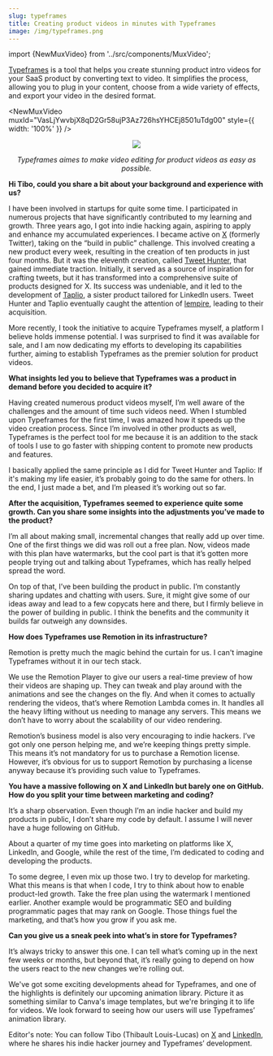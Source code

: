```yaml
---
slug: typeframes
title: Creating product videos in minutes with Typeframes
image: /img/typeframes.png
---
```


import {NewMuxVideo} from '../src/components/MuxVideo';

[Typeframes](https://typeframes.com) is a tool that helps you create stunning product intro videos for your SaaS product by converting text to video. It simplifies the process, allowing you to plug in your content, choose from a wide variety of effects, and export your video in the desired format.

<NewMuxVideo muxId="VasLjYwvbjX8qD2Gr58ujP3Az726hsYHCEj8501uTdg00" style={{
  width: '100%'
}}
/>

<p align="center">
  <img src="/img/blog/success-stories/typeframes-logo.png" />
</p>

<p align="center">
<em style={{fontSize: "0.9em"}}>
Typeframes aimes to make video editing for product videos as easy as possible.
</em>
</p>

**Hi Tibo, could you share a bit about your background and experience with us?**

I have been involved in startups for quite some time. I participated in numerous projects that have significantly contributed to my learning and growth. Three years ago, I got into indie hacking again, aspiring to apply and enhance my accumulated experiences.
I became active on [X](https://twitter.com/tibo_maker) (formerly Twitter), taking on the “build in public” challenge. This involved creating a new product every week, resulting in the creation of ten products in just four months. But it was the eleventh creation, called [Tweet Hunter](https://tweethunter.io/), that gained immediate traction. Initially, it served as a source of inspiration for crafting tweets, but it has transformed into a comprehensive suite of products designed for X.
Its success was undeniable, and it led to the development of [Taplio](https://taplio.com/), a sister product tailored for LinkedIn users. Tweet Hunter and Taplio eventually caught the attention of [lempire](https://www.lempire.com/), leading to their acquisition.

More recently, I took the initiative to acquire Typeframes myself, a platform I believe holds immense potential. I was surprised to find it was available for sale, and I am now dedicating my efforts to developing its capabilities further, aiming to establish Typeframes as the premier solution for product videos.

**What insights led you to believe that Typeframes was a product in demand before you decided to acquire it?**

Having created numerous product videos myself, I’m well aware of the challenges and the amount of time such videos need. When I stumbled upon Typeframes for the first time, I was amazed how it speeds up the video creation process. Since I’m involved in other products as well, Typeframes is the perfect tool for me because it is an addition to the stack of tools I use to go faster with shipping content to promote new products and features.

I basically applied the same principle as I did for Tweet Hunter and Taplio: If it's making my life easier, it’s probably going to do the same for others. In the end, I just made a bet, and I’m pleased it’s working out so far.

**After the acquisition, Typeframes seemed to experience quite some growth. Can you share some insights into the adjustments you’ve made to the product?**

I’m all about making small, incremental changes that really add up over time. One of the first things we did was roll out a free plan. Now, videos made with this plan have watermarks, but the cool part is that it’s gotten more people trying out and talking about Typeframes, which has really helped spread the word.

On top of that, I’ve been building the product in public. I’m constantly sharing updates and chatting with users. Sure, it might give some of our ideas away and lead to a few copycats here and there, but I firmly believe in the power of building in public. I think the benefits and the community it builds far outweigh any downsides.

**How does Typeframes use Remotion in its infrastructure?**

Remotion is pretty much the magic behind the curtain for us. I can't imagine Typeframes without it in our tech stack.

We use the Remotion Player to give our users a real-time preview of how their videos are shaping up. They can tweak and play around with the animations and see the changes on the fly. And when it comes to actually rendering the videos, that’s where Remotion Lambda comes in. It handles all the heavy lifting without us needing to manage any servers. This means we don’t have to worry about the scalability of our video rendering.

Remotion’s business model is also very encouraging to indie hackers. I’ve got only one person helping me, and we’re keeping things pretty simple. This means it’s not mandatory for us to purchase a Remotion license. However, it’s obvious for us to support Remotion by purchasing a license anyway because it’s providing such value to Typeframes.

**You have a massive following on X and LinkedIn but barely one on GitHub. How do you split your time between marketing and coding?**

It’s a sharp observation. Even though I’m an indie hacker and build my products in public, I don’t share my code by default. I assume I will never have a huge following on GitHub.

About a quarter of my time goes into marketing on platforms like X, LinkedIn, and Google, while the rest of the time, I’m dedicated to coding and developing the products.

To some degree, I even mix up those two. I try to develop for marketing. What this means is that when I code, I try to think about how to enable product-led growth. Take the free plan using the watermark I mentioned earlier. Another example would be programmatic SEO and building programmatic pages that may rank on Google. Those things fuel the marketing, and that’s how you grow if you ask me.

**Can you give us a sneak peek into what’s in store for Typeframes?**

It’s always tricky to answer this one. I can tell what’s coming up in the next few weeks or months, but beyond that, it’s really going to depend on how the users react to the new changes we’re rolling out.

We've got some exciting developments ahead for Typeframes, and one of the highlights is definitely our upcoming animation library. Picture it as something similar to Canva's image templates, but we're bringing it to life for videos. We look forward to seeing how our users will use Typeframes’ animation library.

Editor's note: You can follow Tibo (Thibault Louis-Lucas) on [X](https://twitter.com/tibo_maker) and [LinkedIn](https://www.linkedin.com/in/thibaultll/), where he shares his indie hacker journey and Typeframes’ development.

